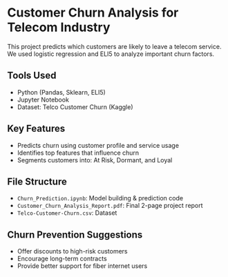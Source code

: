 # Customer Churn Analysis for Telecom Industry

This project predicts which customers are likely to leave a telecom service.  
We used logistic regression and ELI5 to analyze important churn factors.

## Tools Used
- Python (Pandas, Sklearn, ELI5)
- Jupyter Notebook
- Dataset: Telco Customer Churn (Kaggle)

## Key Features
- Predicts churn using customer profile and service usage
- Identifies top features that influence churn
- Segments customers into: At Risk, Dormant, and Loyal

## File Structure
- `Churn_Prediction.ipynb`: Model building & prediction code
- `Customer_Churn_Analysis_Report.pdf`: Final 2-page project report
- `Telco-Customer-Churn.csv`: Dataset

## Churn Prevention Suggestions
- Offer discounts to high-risk customers
- Encourage long-term contracts
- Provide better support for fiber internet users
